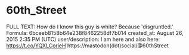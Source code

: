 # 60th_Street

FULL TEXT: How do I know this guy is white? Because 'disgruntled.'
Formula: 6bceeb8158b64e238f8462258df7b014
created_at: August 26, 2015 2:35 PM (UTC)
user/description: I am here and also here: https://t.co/YQXLCorieH
https://mastodon(dot)social/@60thStreet
